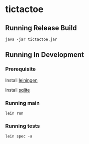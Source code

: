 # tictactoe

## Running Release Build
```shell
java -jar tictactoe.jar
```

## Running In Development
### Prerequisite
Install [leiningen](https://leiningen.org/)

Install [sqlite](https://www.sqlite.org/download.html)

### Running main
```shell
lein run
```
### Running tests
```shell
lein spec -a
```
